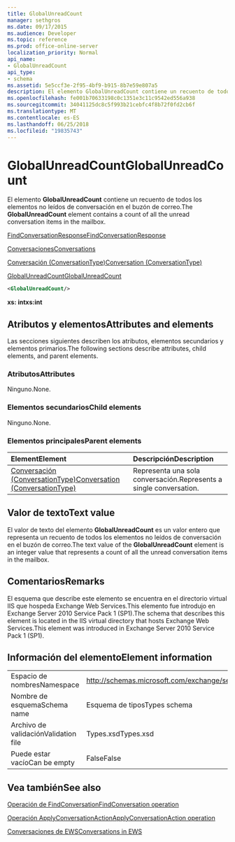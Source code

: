 ```yaml
---
title: GlobalUnreadCount
manager: sethgros
ms.date: 09/17/2015
ms.audience: Developer
ms.topic: reference
ms.prod: office-online-server
localization_priority: Normal
api_name:
- GlobalUnreadCount
api_type:
- schema
ms.assetid: 5e5ccf3e-2f95-4bf9-b915-8b7e59e807a5
description: El elemento GlobalUnreadCount contiene un recuento de todos los elementos no leídos de conversación en el buzón de correo.
ms.openlocfilehash: fe001b70633198c0c1351e3c11c9542ed556a938
ms.sourcegitcommit: 34041125dc8c5f993b21cebfc4f8b72f0fd2cb6f
ms.translationtype: MT
ms.contentlocale: es-ES
ms.lasthandoff: 06/25/2018
ms.locfileid: "19835743"
---
```

# <a name="globalunreadcount"></a><span data-ttu-id="11871-103">GlobalUnreadCount</span><span class="sxs-lookup"><span data-stu-id="11871-103">GlobalUnreadCount</span></span>

<span data-ttu-id="11871-104">El elemento **GlobalUnreadCount** contiene un recuento de todos los elementos no leídos de conversación en el buzón de correo.</span><span class="sxs-lookup"><span data-stu-id="11871-104">The **GlobalUnreadCount** element contains a count of all the unread conversation items in the mailbox.</span></span> 
  
[<span data-ttu-id="11871-105">FindConversationResponse</span><span class="sxs-lookup"><span data-stu-id="11871-105">FindConversationResponse</span></span>](findconversationresponse.md)
  
[<span data-ttu-id="11871-106">Conversaciones</span><span class="sxs-lookup"><span data-stu-id="11871-106">Conversations</span></span>](conversations-ex15websvcsotherref.md)
  
[<span data-ttu-id="11871-107">Conversación (ConversationType)</span><span class="sxs-lookup"><span data-stu-id="11871-107">Conversation (ConversationType)</span></span>](conversation-conversationtype.md)
  
[<span data-ttu-id="11871-108">GlobalUnreadCount</span><span class="sxs-lookup"><span data-stu-id="11871-108">GlobalUnreadCount</span></span>](globalunreadcount.md)
  
```XML
<GlobalUnreadCount/>
```

 <span data-ttu-id="11871-109">**xs: int**</span><span class="sxs-lookup"><span data-stu-id="11871-109">**xs:int**</span></span>
## <a name="attributes-and-elements"></a><span data-ttu-id="11871-110">Atributos y elementos</span><span class="sxs-lookup"><span data-stu-id="11871-110">Attributes and elements</span></span>

<span data-ttu-id="11871-111">Las secciones siguientes describen los atributos, elementos secundarios y elementos primarios.</span><span class="sxs-lookup"><span data-stu-id="11871-111">The following sections describe attributes, child elements, and parent elements.</span></span>
  
### <a name="attributes"></a><span data-ttu-id="11871-112">Atributos</span><span class="sxs-lookup"><span data-stu-id="11871-112">Attributes</span></span>

<span data-ttu-id="11871-113">Ninguno.</span><span class="sxs-lookup"><span data-stu-id="11871-113">None.</span></span>
  
### <a name="child-elements"></a><span data-ttu-id="11871-114">Elementos secundarios</span><span class="sxs-lookup"><span data-stu-id="11871-114">Child elements</span></span>

<span data-ttu-id="11871-115">Ninguno.</span><span class="sxs-lookup"><span data-stu-id="11871-115">None.</span></span>
  
### <a name="parent-elements"></a><span data-ttu-id="11871-116">Elementos principales</span><span class="sxs-lookup"><span data-stu-id="11871-116">Parent elements</span></span>

|<span data-ttu-id="11871-117">**Element**</span><span class="sxs-lookup"><span data-stu-id="11871-117">**Element**</span></span>|<span data-ttu-id="11871-118">**Descripción**</span><span class="sxs-lookup"><span data-stu-id="11871-118">**Description**</span></span>|
|:-----|:-----|
|[<span data-ttu-id="11871-119">Conversación (ConversationType)</span><span class="sxs-lookup"><span data-stu-id="11871-119">Conversation (ConversationType)</span></span>](conversation-conversationtype.md) <br/> |<span data-ttu-id="11871-120">Representa una sola conversación.</span><span class="sxs-lookup"><span data-stu-id="11871-120">Represents a single conversation.</span></span>  <br/> |
   
## <a name="text-value"></a><span data-ttu-id="11871-121">Valor de texto</span><span class="sxs-lookup"><span data-stu-id="11871-121">Text value</span></span>

<span data-ttu-id="11871-122">El valor de texto del elemento **GlobalUnreadCount** es un valor entero que representa un recuento de todos los elementos no leídos de conversación en el buzón de correo.</span><span class="sxs-lookup"><span data-stu-id="11871-122">The text value of the **GlobalUnreadCount** element is an integer value that represents a count of all the unread conversation items in the mailbox.</span></span> 
  
## <a name="remarks"></a><span data-ttu-id="11871-123">Comentarios</span><span class="sxs-lookup"><span data-stu-id="11871-123">Remarks</span></span>

<span data-ttu-id="11871-124">El esquema que describe este elemento se encuentra en el directorio virtual IIS que hospeda Exchange Web Services.This elemento fue introdujo en Exchange Server 2010 Service Pack 1 (SP1).</span><span class="sxs-lookup"><span data-stu-id="11871-124">The schema that describes this element is located in the IIS virtual directory that hosts Exchange Web Services.This element was introduced in Exchange Server 2010 Service Pack 1 (SP1).</span></span>
  
## <a name="element-information"></a><span data-ttu-id="11871-125">Información del elemento</span><span class="sxs-lookup"><span data-stu-id="11871-125">Element information</span></span>

|||
|:-----|:-----|
|<span data-ttu-id="11871-126">Espacio de nombres</span><span class="sxs-lookup"><span data-stu-id="11871-126">Namespace</span></span>  <br/> |http://schemas.microsoft.com/exchange/services/2006/types  <br/> |
|<span data-ttu-id="11871-127">Nombre de esquema</span><span class="sxs-lookup"><span data-stu-id="11871-127">Schema name</span></span>  <br/> |<span data-ttu-id="11871-128">Esquema de tipos</span><span class="sxs-lookup"><span data-stu-id="11871-128">Types schema</span></span>  <br/> |
|<span data-ttu-id="11871-129">Archivo de validación</span><span class="sxs-lookup"><span data-stu-id="11871-129">Validation file</span></span>  <br/> |<span data-ttu-id="11871-130">Types.xsd</span><span class="sxs-lookup"><span data-stu-id="11871-130">Types.xsd</span></span>  <br/> |
|<span data-ttu-id="11871-131">Puede estar vacío</span><span class="sxs-lookup"><span data-stu-id="11871-131">Can be empty</span></span>  <br/> |<span data-ttu-id="11871-132">False</span><span class="sxs-lookup"><span data-stu-id="11871-132">False</span></span>  <br/> |
   
## <a name="see-also"></a><span data-ttu-id="11871-133">Vea también</span><span class="sxs-lookup"><span data-stu-id="11871-133">See also</span></span>



[<span data-ttu-id="11871-134">Operación de FindConversation</span><span class="sxs-lookup"><span data-stu-id="11871-134">FindConversation operation</span></span>](findconversation-operation.md)
  
[<span data-ttu-id="11871-135">Operación ApplyConversationAction</span><span class="sxs-lookup"><span data-stu-id="11871-135">ApplyConversationAction operation</span></span>](applyconversationaction-operation.md)


[<span data-ttu-id="11871-136">Conversaciones de EWS</span><span class="sxs-lookup"><span data-stu-id="11871-136">Conversations in EWS</span></span>](http://msdn.microsoft.com/library/91e64629-db6c-4c94-9dcb-d386232e8467%28Office.15%29.aspx)

